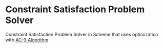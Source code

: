 # Constraint Satisfaction Problem Solver
Constraint Satisfaction Problem Solver in Scheme that uses optimization with [AC-3 Algorithm](https://en.wikipedia.org/wiki/AC-3_algorithm)
